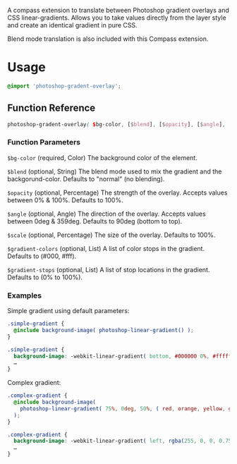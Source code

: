 A compass extension to translate between Photoshop gradient overlays and CSS linear-gradients. Allows you to take values directly from the layer style and create an identical gradient in pure CSS.

Blend mode translation is also included with this Compass extension.

# Usage


```scss
@import 'photoshop-gradent-overlay';
```

## Function Reference


```scss
photoshop-gradent-overlay( $bg-color, [$blend], [$opacity], [$angle], [$scale], [$gradient-colors], [$gradient-stops] )
```

### Function Parameters

`$bg-color` (required, Color) The background color of the element.

`$blend` (optional, String) The blend mode used to mix the gradient and the backgorund-color. Defaults to "normal" (no blending).

`$opacity` (optional, Percentage) The strength of the overlay. Accepts values between 0% & 100%. Defaults to 100%.

`$angle` (optional, Angle) The direction of the overlay. Accepts values between 0deg & 359deg. Defaults to 90deg (bottom to top).

`$scale` (optional, Percentage) The size of the overlay. Defaults to 100%.

`$gradient-colors` (optional, List) A list of color stops in the gradient. Defaults to (#000, #fff).

`$gradient-stops` (optional, List) A list of stop locations in the gradient. Defaults to (0% to 100%).

### Examples

Simple gradient using default parameters:

```scss
.simple-gradient {
  @include background-image( photoshop-linear-gradient() );
}
```

```css
.simple-gradient {
  background-image: -webkit-linear-gradient( bottom, #000000 0%, #ffffff 100% );
  …
}
```

Complex gradient:

```scss
.complex-gradient {
  @include background-image(
    photoshop-linear-gradient( 75%, 0deg, 50%, ( red, orange, yellow, green, blue, violet ), ( 0%, 20%, 40%, 60%, 80%, 100% ) )
  );
}
```

```css
.complex-gradient {
  background-image: -webkit-linear-gradient( left, rgba(255, 0, 0, 0.75) 25%, rgba(255, 165, 0, 0.75) 35%,rgba(255, 255, 0, 0.75) 45%, rgba(0, 128, 0, 0.75) 55.0%, rgba(0, 0, 255, 0.75) 65%, rgba(238, 130, 238, 0.75) 75% );
  …
}
```